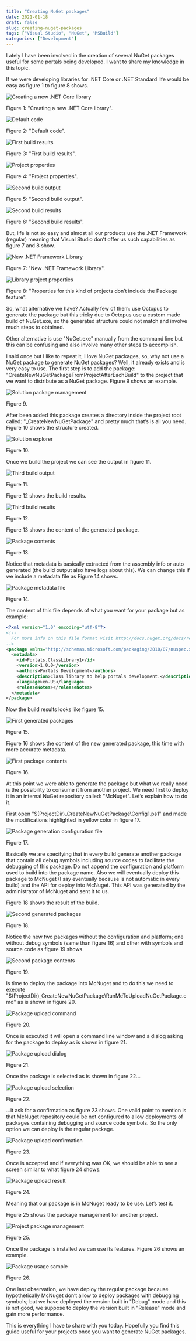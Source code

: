 ```yaml
---
title: "Creating NuGet packages"
date: 2021-01-18
draft: false
slug: creating-nuget-packages
tags: ["Visual Studio", "NuGet", "MSBuild"]
categories: ["Development"]
---
```

Lately I have been involved in the creation of several NuGet packages useful for some portals being developed. I want to share my knowledge in this topic.

If we were developing libraries for .NET Core or .NET Standard life would be easy as figure 1 to figure 8 shows.

![Creating a new .NET Core library](/creating-nuget-packages/01.png)

Figure 1: "Creating a new .NET Core library".

![Default code](/creating-nuget-packages/02.png)

Figure 2: "Default code".

![First build results](/creating-nuget-packages/03.png)

Figure 3: "First build results".

![Project properties](/creating-nuget-packages/04.png)

Figure 4: "Project properties".

![Second build output](/creating-nuget-packages/05.png)

Figure 5: "Second build output".

![Second build results](/creating-nuget-packages/06.png)

Figure 6: "Second build results".

But, life is not so easy and almost all our products use the .NET Framework (regular) meaning that Visual Studio don’t offer us such capabilities as figure 7 and 8 show.

![New .NET Framework Library](/creating-nuget-packages/07.png)

Figure 7: "New .NET Framework Library".

![Library project properties](/creating-nuget-packages/08.png)

Figure 8: "Properties for this kind of projects don’t include the Package feature".

So, what alternative we have? Actually few of them: use Octopus to generate the package but this tricky due to Octopus use a custom made build of NuGet.exe, so the generated structure could not match and involve much steps to obtained.

Other alternative is use "NuGet.exe" manually from the command line but this can be confusing and also involve many other steps to accomplish.

I said once but I like to repeat it, I love NuGet packages, so, why not use a NuGet package to generate NuGet packages? Well, it already exists and is very easy to use. The first step is to add the package: "CreateNewNuGetPackageFromProjectAfterEachBuild" to the project that we want to distribute as a NuGet package. Figure 9 shows an example.

![Solution package management](/creating-nuget-packages/09.png)

Figure 9.

After been added this package creates a directory inside the project root called: "_CreateNewNuGetPackage" and pretty much that’s is all you need. Figure 10 shows the structure created.

![Solution explorer](/creating-nuget-packages/10.png)

Figure 10.

Once we build the project we can see the output in figure 11.

![Third build output](/creating-nuget-packages/11.png)

Figure 11.

Figure 12 shows the build results.

![Third build results](/creating-nuget-packages/12.png)

Figure 12.

Figure 13 shows the content of the generated package.

![Package contents](/creating-nuget-packages/13.png)

Figure 13.

Notice that metadata is basically extracted from the assembly info or auto generated (the build output also have logs about this). We can change this if we include a metadata file as Figure 14 shows.

![Package metadata file](/creating-nuget-packages/14.png)

Figure 14.

The content of this file depends of what you want for your package but as example:

``` XML
<?xml version="1.0" encoding="utf-8"?>
<!-- 
  For more info on this file format visit http://docs.nuget.org/docs/reference/nuspec-reference.
-->
<package xmlns="http://schemas.microsoft.com/packaging/2010/07/nuspec.xsd">
  <metadata>
    <id>Portals.ClassLibrary1</id>
    <version>1.0.0</version>
    <authors>Portals Development</authors>
    <description>Class library to help portals development.</description>
    <language>en-US</language>
    <releaseNotes></releaseNotes>
  </metadata>
</package>
```

Now the build results looks like figure 15.

![First generated packages](/creating-nuget-packages/15.png)

Figure 15.

Figure 16 shows the content of the new generated package, this time with more accurate metadata.

![First package contents](/creating-nuget-packages/16.png)

Figure 16.

At this point we were able to generate the package but what we really need is the possibility to consume it from another project. We need first to deploy it in an internal NuGet repository called: "McNuget". Let’s explain how to do it.

First open "$(ProjectDir)\_CreateNewNuGetPackage\Config1.ps1" and made the modifications highlighted in yellow color in figure 17.

![Package generation configuration file](/creating-nuget-packages/17.png)

Figure 17.

Basically we are specifying that in every build generate another package that contain all debug symbols including source codes to facilitate the debugging of this package. Do not append the configuration and platform used to build into the package name. Also we will eventually deploy this package to McNuget (I say eventually because is not automatic in every build) and the API for deploy into McNuget. This API was generated by the administrator of McNuget and sent it to us.

Figure 18 shows the result of the build.

![Second generated packages](/creating-nuget-packages/18.png)

Figure 18.

Notice the new two packages without the configuration and platform; one without debug symbols (same than figure 16) and other with symbols and source code as figure 19 shows.

![Second package contents](/creating-nuget-packages/19.png)

Figure 19.

Is time to deploy the package into McNuget and to do this we need to execute "$(ProjectDir)\_CreateNewNuGetPackage\RunMeToUploadNuGetPackage.cmd" as is shown in figure 20.

![Package upload command](/creating-nuget-packages/20.png)

Figure 20.

Once is executed it will open a command line window and a dialog asking for the package to deploy as is shown in figure 21.

![Package upload dialog](/creating-nuget-packages/21.png)

Figure 21.

Once the package is selected as is shown in figure 22…

![Package upload selection](/creating-nuget-packages/22.png)

Figure 22.

…it ask for a confirmation as figure 23 shows. One valid point to mention is that McNuget repository could be not configured to allow deployments of packages containing debugging and source code symbols. So the only option we can deploy is the regular package.

![Package upload confirmation](/creating-nuget-packages/23.png)

Figure 23.

Once is accepted and if everything was OK, we should be able to see a screen similar to what figure 24 shows.

![Package upload result](/creating-nuget-packages/24.png)

Figure 24.

Meaning that our package is in McNuget ready to be use. Let’s test it.

Figure 25 shows the package management for another project.

![Project package management](/creating-nuget-packages/25.png)

Figure 25.

Once the package is installed we can use its features. Figure 26 shows an example.

![Package usage sample](/creating-nuget-packages/26.png)

Figure 26.

One last observation, we have deploy the regular package because hypothetically McNuget don’t allow to deploy packages with debugging symbols; but we have deployed the version built in "Debug" mode and this is not good, we suppose to deploy the version built in "Release" mode and gain more performance.

This is everything I have to share with you today. Hopefully you find this guide useful for your projects once you want to generate NuGet packages.
